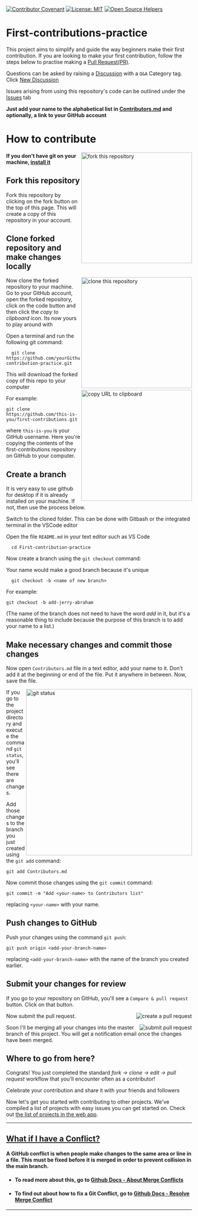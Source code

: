 [![Contributor Covenant](https://img.shields.io/badge/Contributor%20Covenant-v2.0%20adopted-ff69b4.svg)](CODE_OF_CONDUCT.md)
[![License: MIT](https://img.shields.io/badge/License-MIT-green.svg)](https://opensource.org/licenses/MIT)
[![Open Source Helpers](https://www.codetriage.com/roshanjossey/first-contributions/badges/users.svg)](https://www.codetriage.com/roshanjossey/first-contributions)
#

# First-contributions-practice
This project aims to simplify and guide the way beginners make their first contribution. If you are looking to make your first contribution, follow the steps below to practise making a [Pull Request(PR)](https://github.com/OSCA-Kampala-Chapter/First-contribution-practice/compare).

Questions can be asked by raising a [Discussion](https://github.com/OSCA-Kampala-Chapter/First-contribution-practice/discussions) with a `Q&A` Category tag. Click [New Discussion](https://github.com/OSCA-Kampala-Chapter/First-contribution-practice/discussions/new)

Issues arising from using this repository's code can be outlined under the [Issues](https://github.com/OSCA-Kampala-Chapter/First-contribution-practice/discussions) tab

**Just add your name to the alphabetical list in [Contributors.md](./Contributors.md) and optionally, a link to your GitHub account**

# How to contribute

<img align="right" width="300" src="https://res.cloudinary.com/dkfj0v8ow/image/upload/v1633880626/C1F78D9F-38A5-4DD2-80C8-A94E231CD50C_1_201_a_k7hvbu.jpg" alt="fork this repository" />

#### If you don't have git on your machine, [install it](https://help.github.com/articles/set-up-git/)

## Fork this repository

Fork this repository by clicking on the fork button on the top of this page.
This will create a copy of this repository in your account.

## Clone forked repository and make changes locally
<img align="right" width="300" src="https://res.cloudinary.com/dkfj0v8ow/image/upload/v1633881160/7D97B9EF-F94A-470D-A74A-C477149FD821_1_201_a_kddjso.jpg" alt="clone this repository" />

Now clone the forked repository to your machine. Go to your GitHub account, open the forked repository, click on the code button and then click the _copy to clipboard_ icon. Its now yours to play around with

Open a terminal and run the following git command:

```
  git clone https://github.com/yourGithubUsername/First-contribution-practice.git
```
This will download the forked copy of this repo to your computer
<img align="right" width="300" src="https://res.cloudinary.com/dkfj0v8ow/image/upload/v1633880626/7BE1DC86-08E8-4B40-8EA2-28460EE992A6_1_201_a_hukryp.jpg" alt="copy URL to clipboard" />

For example:

```
git clone https://github.com/this-is-you/first-contributions.git
```

where `this-is-you` is your GitHub username. Here you're copying the contents of the first-contributions repository on GitHub to your computer.

## Create a branch 
It is very easy to use github for desktop if it is already installed on your machine. If not, then use the process below.
 
Switch to the cloned folder. This can be done with Gitbash or the integrated terminal in the VSCode editor

Open the file `README.md` in your text editor such as VS Code

```
  cd First-contribution-practice  
```
Now create a branch using the `git checkout` command:

Your name would make a good branch because it's unique

```
  git checkout -b <name of new branch>
```

For example:

```
git checkout -b add-jerry-abraham
```
(The name of the branch does not need to have the word _add_ in it, but it's a reasonable thing to include because the purpose of this branch is to add your name to a list.)

## Make necessary changes and commit those changes

Now open `Contributors.md` file in a text editor, add your name to it. Don't add it at the beginning or end of the file. Put it anywhere in between. Now, save the file.

<img align="right" width="450" src="https://res.cloudinary.com/dkfj0v8ow/image/upload/v1633881795/68747470733a2f2f6669727374636f6e747269627574696f6e732e6769746875622e696f2f6173736574732f526561646d652f6769742d7374617475732e706e67_rnqkxw.png" alt="git status" />

If you go to the project directory and execute the command `git status`, you'll see there are changes.

Add those changes to the branch you just created using the `git add` command:

```
git add Contributors.md
```

Now commit those changes using the `git commit` command:

```
git commit -m "Add <your-name> to Contributors list"
```

replacing `<your-name>` with your name.

## Push changes to GitHub

Push your changes using the command `git push`:

```
git push origin <add-your-branch-name>
```

replacing `<add-your-branch-name>` with the name of the branch you created earlier.

## Submit your changes for review

If you go to your repository on GitHub, you'll see a `Compare & pull request` button. Click on that button.

<img style="float: right;" src="https://res.cloudinary.com/dkfj0v8ow/image/upload/v1633882933/F36B5B3F-A5EB-40F0-87D9-E0CA9F4DDCEC_1_201_a_to6ttr.jpg" alt="create a pull request" /> 

Now submit the pull request.

<img style="float: right;" src="https://res.cloudinary.com/dkfj0v8ow/image/upload/v1633882952/Screenshot_2021-10-10_at_19.19.07_vecyri.png" alt="submit pull request" />

Soon I'll be merging all your changes into the master branch of this project. You will get a notification email once the changes have been merged.

## Where to go from here?

Congrats! You just completed the standard _fork -> clone -> edit -> pull request_ workflow that you'll encounter often as a contributor!

Celebrate your contribution and share it with your friends and followers

Now let's get you started with contributing to other projects. We've compiled a list of projects with easy issues you can get started on. Check out [the list of projects in the web app](https://firstcontributions.github.io/#project-list).


---

## <ins> What if I have a Conflict? </ins>

#### A GitHub conflict is when people make changes to the same area or line in a file. This must be fixed before it is merged in order to prevent collision in the main branch.

- #### To read more about this, go to [Github Docs - About Merge Conflicts](https://docs.github.com/en/github/collaborating-with-pull-requests/addressing-merge-conflicts/about-merge-conflicts)
- #### To find out about how to fix a Git Conflict, go to [Github Docs - Resolve Merge Conflict](https://docs.github.com/en/github/collaborating-with-pull-requests/addressing-merge-conflicts/resolving-a-merge-conflict-on-github)

---
